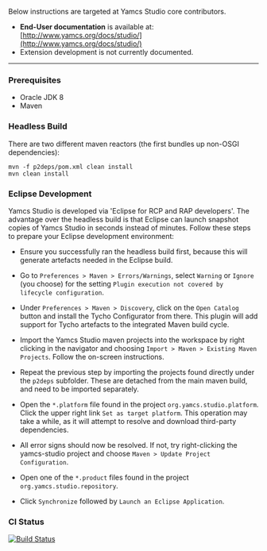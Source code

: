 Below instructions are targeted at Yamcs Studio core contributors.

* **End-User documentation** is available at: [http://www.yamcs.org/docs/studio/](http://www.yamcs.org/docs/studio/)
* Extension development is not currently documented.

---

### Prerequisites
* Oracle JDK 8
* Maven


### Headless Build

There are two different maven reactors (the first bundles up non-OSGI dependencies):

```
mvn -f p2deps/pom.xml clean install
mvn clean install
```

### Eclipse Development

Yamcs Studio is developed via 'Eclipse for RCP and RAP developers'. The advantage over the headless build is that Eclipse can launch snapshot copies of Yamcs Studio in seconds instead of minutes. Follow these steps to prepare your Eclipse development environment:

- Ensure you successfully ran the headless build first, because this will generate artefacts needed in the Eclipse build.

- Go to `Preferences > Maven > Errors/Warnings`, select `Warning` or `Ignore` (you choose) for the setting `Plugin execution not covered by lifecycle configuration`.

- Under `Preferences > Maven > Discovery`, click on the `Open Catalog` button and install the Tycho Configurator from there. This plugin will add support for Tycho artefacts to the integrated Maven build cycle.

- Import the Yamcs Studio maven projects into the workspace by right clicking in the navigator and choosing `Import > Maven > Existing Maven Projects`. Follow the on-screen instructions.

- Repeat the previous step by importing the projects found directly under the `p2deps` subfolder. These are detached from the main maven build, and need to be imported separately.

- Open the `*.platform` file found in the project `org.yamcs.studio.platform`. Click the upper right link `Set as target platform`. This operation may take a while, as it will attempt to resolve and download third-party dependencies.

- All error signs should now be resolved. If not, try right-clicking the yamcs-studio project and choose `Maven > Update Project Configuration`.

- Open one of the `*.product` files found in the project `org.yamcs.studio.repository`.

- Click `Synchronize` followed by `Launch an Eclipse Application`.


### CI Status

[![Build Status](https://travis-ci.org/yamcs/yamcs-studio.svg?branch=master)](https://travis-ci.org/yamcs/yamcs-studio)
